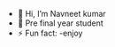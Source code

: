 - 👋 Hi, I’m Navneet kumar
- 👀 Pre final year student
- ⚡ Fun fact: -enjoy
<!---
navneetkumar7320/navneetkumar7320 is a ✨ special ✨ repository because its `README.md` (this file) appears on your GitHub profile.
You can click the Preview link to take a look at your changes.
--->
